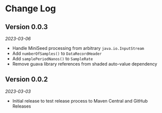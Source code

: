 Change Log
==========

## Version 0.0.3

_2023-03-06_

* Handle MiniSeed processing from arbitrary `java.io.InputStream`
* Add `numberOfSamples()` to `DataRecordHeader`
* Add `samplePeriodNanos()` to `SampleRate`
* Remove guava library references from shaded auto-value dependency

## Version 0.0.2

_2023-03-03_

*  Initial release to test release process to Maven Central and GitHub Releases
